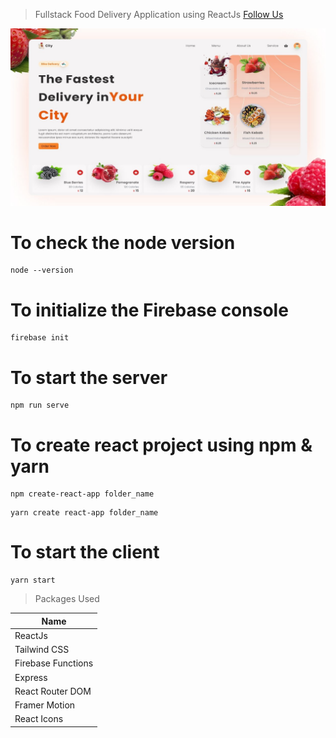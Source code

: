 > Fullstack Food Delivery Application using ReactJs
> [Follow Us](https://codewithvetri.web.app)

![This is the Project Thumbnail](./_9mmXqz4AbE.jpg)

# To check the node version

```
node --version
```

# To initialize the Firebase console

```
firebase init
```

# To start the server

```
npm run serve
```

# To create react project using npm & yarn

```
npm create-react-app folder_name
```

```
yarn create react-app folder_name
```

# To start the client

```
yarn start
```

> Packages Used

<!-- prettier-ignore -->
| Name
|------------------------------------------------
| ReactJs
| Tailwind CSS
| Firebase Functions
| Express
| React Router DOM
| Framer Motion
| React Icons

